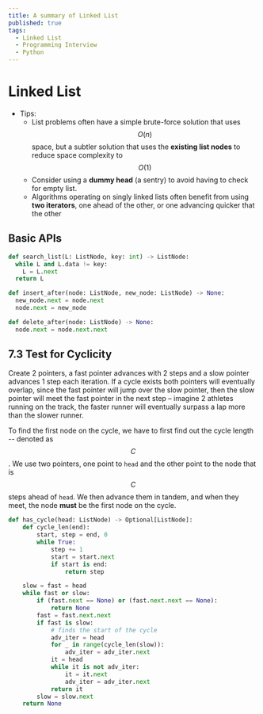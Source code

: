 ```yaml
---
title: A summary of Linked List
published: true
tags:
  - Linked List
  - Programming Interview
  - Python
---
```


# Linked List

- Tips:
  - List problems often have a simple brute-force solution that uses $$ O(n) $$ space, but a subtler solution that uses the **existing list nodes** to reduce space complexity to $$ O(1) $$
  - Consider using a **dummy head** (a sentry) to avoid having to check for empty list.
  - Algorithms operating on singly linked lists often benefit from using **two iterators**, one ahead of the other, or one advancing quicker that the other

<!--more-->

## Basic APIs

```python
def search_list(L: ListNode, key: int) -> ListNode:
  while L and L.data != key:
    L = L.next
  return L
```

```python
def insert_after(node: ListNode, new_node: ListNode) -> None:
  new_node.next = node.next
  node.next = new_node
```

```python
def delete_after(node: ListNode) -> None:
  node.next = node.next.next
```

## 7.3 Test for Cyclicity

Create 2 pointers, a fast pointer advances with 2 steps and a slow pointer advances 1 step each iteration. If a cycle exists both pointers will eventually overlap, since the fast pointer will jump over the slow pointer, then the slow pointer will meet the fast pointer in the next step – imagine 2 athletes running on the track, the faster runner will eventually surpass a lap more than the slower runner.

To find the first node on the cycle, we have to first find out the cycle length -- denoted as $$ C $$. We use two pointers, one point to `head` and the other point to the node that is $$ C $$ steps ahead of `head`. We then advance them in tandem, and when they meet, the node **must** be the first node on the cycle.

```python
def has_cycle(head: ListNode) -> Optional[ListNode]:
    def cycle_len(end):
        start, step = end, 0
        while True:
            step += 1
            start = start.next
            if start is end:
                return step

    slow = fast = head
    while fast or slow:
        if (fast.next == None) or (fast.next.next == None):
            return None
        fast = fast.next.next
        if fast is slow:
            # finds the start of the cycle
            adv_iter = head
            for _ in range(cycle_len(slow)):
                adv_iter = adv_iter.next
            it = head
            while it is not adv_iter:
                it = it.next
                adv_iter = adv_iter.next
            return it
        slow = slow.next
    return None
```
